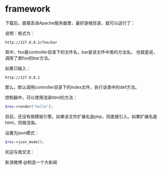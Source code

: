# framework

下载后，直接丢进Apache服务器里，最好是根目录，就可以运行了：

说明：格式为：
```http
http://127.0.0.1/foo/bar
```
其中，foo是controller目录下的文件名，bar是该文件中类的方法名。
也就是说，调用了类foo的bar方法。

如果只输入：
```http
http://127.0.0.1
```
那么，默认调用controller目录下的index文件，执行该类中的def方法。

控制器中，可以使用渲染html的方法：
```php
$res->render("hello");
```

目前，还没有做模板引擎。如果该文件扩展名是php，则直接引入。如果扩展名是html，则做渲染。

设置为json模式：

```php
$res->json_mode();
```

欢迎与我交流：

新浪微博 @制造一个大新闻
